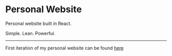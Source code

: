 # Personal Website

Personal website built in React. 

Simple. Lean. Powerful.

---

First iteration of my personal website can be found [here](https://github.com/adamalston/v1)